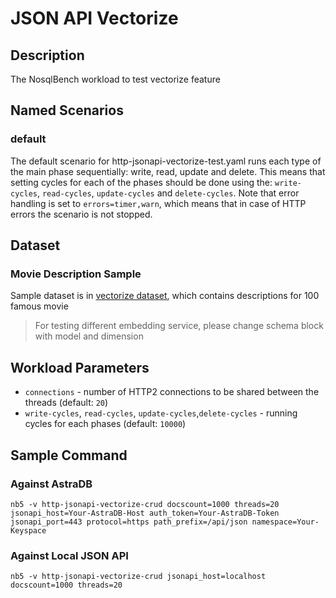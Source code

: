 # JSON API Vectorize

## Description
The NosqlBench workload to test vectorize feature

## Named Scenarios

### default

The default scenario for http-jsonapi-vectorize-test.yaml runs each type of the main phase sequentially: write, read, update and delete. This means that setting cycles for each of the phases should be done using the: `write-cycles`, `read-cycles`, `update-cycles` and `delete-cycles`.
Note that error handling is set to `errors=timer,warn`, which means that in case of HTTP errors the scenario is not stopped.

## Dataset

### Movie Description Sample

Sample dataset is in [vectorize dataset](vectorize-dataset.txt), which contains descriptions for 100 famous movie 

> For testing different embedding service, please change schema block with model and dimension

## Workload Parameters

- `connections` - number of HTTP2 connections to be shared between the threads (default: `20`)
- `write-cycles`, `read-cycles`, `update-cycles`,`delete-cycles` - running cycles for each phases (default: `10000`)

## Sample Command

### Against AstraDB

```
nb5 -v http-jsonapi-vectorize-crud docscount=1000 threads=20 jsonapi_host=Your-AstraDB-Host auth_token=Your-AstraDB-Token jsonapi_port=443 protocol=https path_prefix=/api/json namespace=Your-Keyspace
```

### Against Local JSON API

```
nb5 -v http-jsonapi-vectorize-crud jsonapi_host=localhost docscount=1000 threads=20
```

